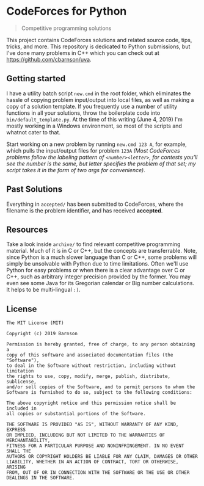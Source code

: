 # CodeForces for Python
>Competitive programming solutions

This project contains CodeForces solutions and related source code, tips, tricks, and more.  This repository is dedicated to Python submissions, but I've done many problems in C++ which you can check out at https://github.com/cbarnson/uva.

## Getting started

I have a utility batch script `new.cmd` in the root folder, which eliminates the hassle of copying problem input/output into local files, as well as making a copy of a solution template.  If you frequently use a number of utility functions in all your solutions, throw the boilerplate code into `bin/default_template.py`.  At the time of this writing (June 4, 2019) I'm mostly working in a Windows environment, so most of the scripts and whatnot cater to that.

Start working on a new problem by running `new.cmd 123 A`, for example, which pulls the input/output files for problem `123A` *(Most CodeForces problems follow the labeling pattern of `<number><letter>`, for contests you'll see the number is the same, but letter specifies the problem of that set; my script takes it in the form of two args for convenience)*.

## Past Solutions

Everything in `accepted/` has been submitted to CodeForces, where the filename is the problem identifier, and has received **accepted**.

## Resources

Take a look inside `archive/` to find relevant competitive programming material.  Much of it is in C or C++, but the concepts are transferrable.  Note, since Python is a much slower language than C or C++, some problems will simply be unsolvable with Python due to time limitations.  Often we'll use Python for easy problems or when there is a clear advantage over C or C++, such as arbitrary integer precision provided by the former.  You may even see some Java for its Gregorian calendar or Big number calculations.  It helps to be multi-lingual `:)`.

## License

```
The MIT License (MIT)

Copyright (c) 2019 Barnson

Permission is hereby granted, free of charge, to any person obtaining a
copy of this software and associated documentation files (the "Software"),
to deal in the Software without restriction, including without limitation
the rights to use, copy, modify, merge, publish, distribute, sublicense,
and/or sell copies of the Software, and to permit persons to whom the
Software is furnished to do so, subject to the following conditions:

The above copyright notice and this permission notice shall be included in
all copies or substantial portions of the Software.

THE SOFTWARE IS PROVIDED "AS IS", WITHOUT WARRANTY OF ANY KIND, EXPRESS
OR IMPLIED, INCLUDING BUT NOT LIMITED TO THE WARRANTIES OF MERCHANTABILITY,
FITNESS FOR A PARTICULAR PURPOSE AND NONINFRINGEMENT. IN NO EVENT SHALL THE
AUTHORS OR COPYRIGHT HOLDERS BE LIABLE FOR ANY CLAIM, DAMAGES OR OTHER
LIABILITY, WHETHER IN AN ACTION OF CONTRACT, TORT OR OTHERWISE, ARISING
FROM, OUT OF OR IN CONNECTION WITH THE SOFTWARE OR THE USE OR OTHER
DEALINGS IN THE SOFTWARE.
```
